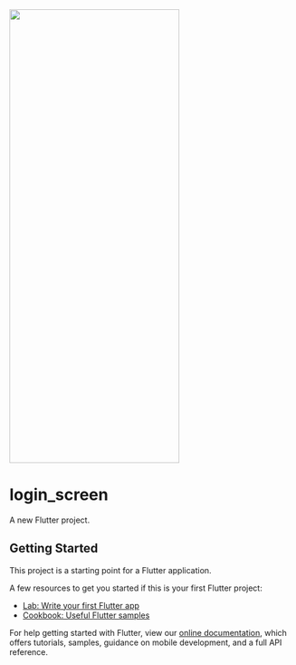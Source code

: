 <img src="https://user-images.githubusercontent.com/34615664/122945124-ed0ec000-d3aa-11eb-953b-1d8dfa294cae.png" width="300" height="800">

# login_screen

A new Flutter project.

## Getting Started

This project is a starting point for a Flutter application.

A few resources to get you started if this is your first Flutter project:

- [Lab: Write your first Flutter app](https://flutter.dev/docs/get-started/codelab)
- [Cookbook: Useful Flutter samples](https://flutter.dev/docs/cookbook)

For help getting started with Flutter, view our
[online documentation](https://flutter.dev/docs), which offers tutorials,
samples, guidance on mobile development, and a full API reference.
